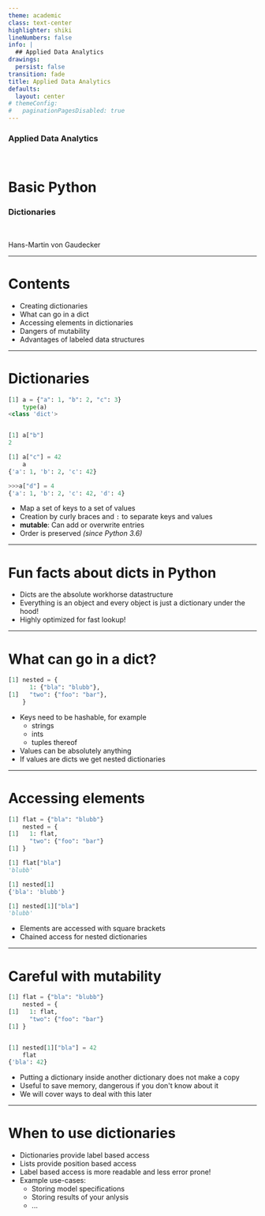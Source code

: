 ```yaml
---
theme: academic
class: text-center
highlighter: shiki
lineNumbers: false
info: |
  ## Applied Data Analytics
drawings:
  persist: false
transition: fade
title: Applied Data Analytics
defaults:
  layout: center
# themeConfig:
#   paginationPagesDisabled: true
---
```


### Applied Data Analytics

<br/>

# Basic Python

### Dictionaries

<br/>


Hans-Martin von Gaudecker

---

# Contents

- Creating dictionaries
- What can go in a dict
- Accessing elements in dictionaries
- Dangers of mutability
- Advantages of labeled data structures


---

# Dictionaries

<div class="grid grid-cols-2 gap-4">
<div>

```python
[1] a = {"a": 1, "b": 2, "c": 3}
    type(a)
<class 'dict'>


[1] a["b"]
2

[1] a["c"] = 42
    a
{'a': 1, 'b': 2, 'c': 42}

>>>a["d"] = 4
{'a': 1, 'b': 2, 'c': 42, 'd': 4}
```

</div>
<div>

- Map a set of keys to a set of values
- Creation by curly braces and `:` to separate keys and values
- **mutable**: Can add or overwrite entries
- Order is preserved *(since Python 3.6)*


</div>
</div>


---

# Fun facts about dicts in Python

- Dicts are the absolute workhorse datastructure
- Everything is an object and every object is just a dictionary under the hood!
- Highly optimized for fast lookup!


---

# What can go in a dict?


<div class="grid grid-cols-2 gap-4">
<div>

```python
[1] nested = {
      1: {"bla": "blubb"},
[1]   "two": {"foo": "bar"},
    }
```

</div>
<div>

- Keys need to be hashable, for example
  - strings
  - ints
  - tuples thereof
- Values can be absolutely anything
- If values are dicts we get nested dictionaries

</div>
</div>

---

# Accessing elements

<div class="grid grid-cols-2 gap-4">
<div>

```python
[1] flat = {"bla": "blubb"}
    nested = {
[1]   1: flat,
      "two": {"foo": "bar"}
[1] }

[1] flat["bla"]
'blubb'

[1] nested[1]
{'bla': 'blubb'}

[1] nested[1]["bla"]
'blubb'

```

</div>
<div>

- Elements are accessed with square brackets
- Chained access for nested dictionaries



</div>
</div>


---

# Careful with mutability

<div class="grid grid-cols-2 gap-4">
<div>

```python
[1] flat = {"bla": "blubb"}
    nested = {
[1]   1: flat,
      "two": {"foo": "bar"}
[1] }


[1] nested[1]["bla"] = 42
    flat
{'bla': 42}
```

</div>
<div>

- Putting a dictionary inside another dictionary does not make a copy
- Useful to save memory, dangerous if you don't know about it
- We will cover ways to deal with this later


</div>
</div>

---

# When to use dictionaries

- Dictionaries provide label based access
- Lists provide position based access
- Label based access is more readable and less error prone!
- Example use-cases:
  - Storing model specifications
  - Storing results of your anlysis
  - ...
